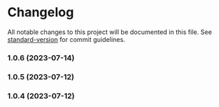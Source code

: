 # Changelog

All notable changes to this project will be documented in this file. See [standard-version](https://github.com/conventional-changelog/standard-version) for commit guidelines.

### 1.0.6 (2023-07-14)

### 1.0.5 (2023-07-12)

### 1.0.4 (2023-07-12)
